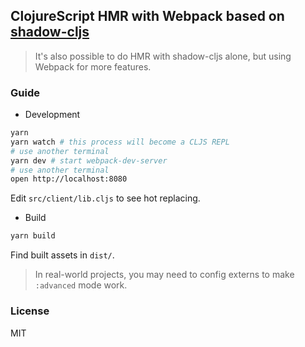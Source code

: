 
ClojureScript HMR with Webpack based on [shadow-cljs](https://github.com/thheller/shadow-cljs/wiki/ClojureScript-for-JS-Devs)
---

> It's also possible to do HMR with shadow-cljs alone, but using Webpack for more features.

### Guide

* Development

```bash
yarn
yarn watch # this process will become a CLJS REPL
# use another terminal
yarn dev # start webpack-dev-server
# use another terminal
open http://localhost:8080
```

Edit `src/client/lib.cljs` to see hot replacing.

* Build

```bash
yarn build
```

Find built assets in `dist/`.

> In real-world projects, you may need to config externs to make `:advanced` mode work.

### License

MIT
